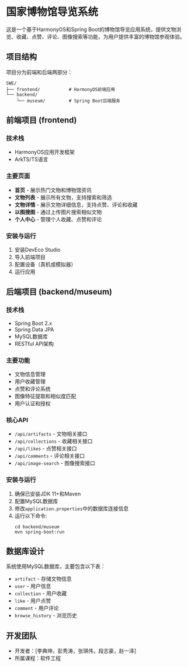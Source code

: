 # 国家博物馆导览系统

这是一个基于HarmonyOS和Spring Boot的博物馆导览应用系统，提供文物浏览、收藏、点赞、评论、图像搜索等功能，为用户提供丰富的博物馆参观体验。

## 项目结构

项目分为前端和后端两部分：

```
SWE/
├── frontend/           # HarmonyOS前端应用
└── backend/            
    └── museum/         # Spring Boot后端服务
```

## 前端项目 (frontend)

### 技术栈
- HarmonyOS应用开发框架
- ArkTS/TS语言

### 主要页面
- **首页** - 展示热门文物和博物馆资讯
- **文物列表** - 展示所有文物，支持搜索和筛选
- **文物详情** - 展示文物详细信息，支持点赞、评论和收藏
- **以图搜图** - 通过上传图片搜索相似文物
- **个人中心** - 管理个人收藏、点赞和评论

### 安装与运行
1. 安装DevEco Studio
2. 导入前端项目
3. 配置设备（真机或模拟器）
4. 运行应用

## 后端项目 (backend/museum)

### 技术栈
- Spring Boot 2.x
- Spring Data JPA
- MySQL数据库
- RESTful API架构

### 主要功能
- 文物信息管理
- 用户收藏管理
- 点赞和评论系统
- 图像特征提取和相似度匹配
- 用户认证和授权

### 核心API
- `/api/artifacts` - 文物相关接口
- `/api/collections` - 收藏相关接口
- `/api/likes` - 点赞相关接口
- `/api/comments` - 评论相关接口
- `/api/image-search` - 图像搜索接口

### 安装与运行
1. 确保已安装JDK 11+和Maven
2. 配置MySQL数据库
3. 修改`application.properties`中的数据库连接信息
4. 运行以下命令:
   ```
   cd backend/museum
   mvn spring-boot:run
   ```

## 数据库设计

系统使用MySQL数据库，主要包含以下表：
- `artifact` - 存储文物信息
- `user` - 用户信息
- `collection` - 用户收藏
- `like` - 用户点赞
- `comment` - 用户评论
- `browse_history` - 浏览历史

## 开发团队

- 开发者：[李典坤，彭秀涛，张琪伟，段志豪，赵一泽]
- 所属课程：软件工程

